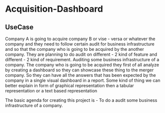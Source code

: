 # Acquisition-Dashboard
## UseCase
Company A is going to acquire  company B or vise - versa or whatever the company and they need to follow certain audit for business infrastructure and so that the company who is going to be acquired by the another company. They are planning to do audit on different - 2 kind of feature and different - 2 kind of requirement.
Auditing some business infrastructure of a company.
The company who is going to be acquired they first of all analyze by creating a dashboard so they can showcase these thing to the merger company. So they can have all the answers that has been expected by the company in a single visual dashboard in a report. Some kind of thing we can better explain in form of graphical representation then a tabular representation or a text based  representation

The basic agenda for creating this project is - To do a audit some business infrastructure of a company.
